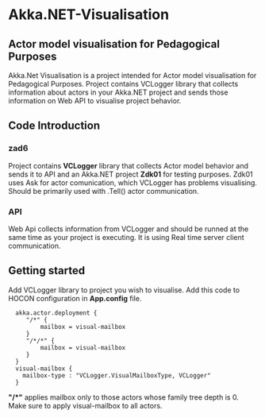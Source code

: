 # Akka.NET-Visualisation
<h2>Actor model visualisation for Pedagogical Purposes</h2>
<p>Akka.Net Visualisation is a project intended for Actor model visualisation for Pedagogical Purposes. Project contains VCLogger library that collects information about actors in your Akka.NET project and sends those information on Web API to visualise project behavior.</p>

<h2>Code Introduction </h2>
<h3>zad6</h3>
<p>Project contains <b>VCLogger</b> library that collects Actor model behavior and sends it to API and an Akka.NET project <b>Zdk01</b> for testing purposes. Zdk01 uses Ask for actor comunication, which VCLogger has problems visualising. Should be primarily used with .Tell() actor communication.</p>
<h3>API</h3>
<p>Web Api collects information from VCLogger and should be runned at the same time as your project is executing. It is using Real time server client communication.</p>

<h2>Getting started</h2>
<p>Add VCLogger library to project you wish to visualise. Add this code to HOCON configuration in <b>App.config</b> file.</p>

      akka.actor.deployment {
         "/*" {
             mailbox = visual-mailbox
         } 
         "/*/*" {
             mailbox = visual-mailbox
         }
      }
      visual-mailbox {
        mailbox-type : "VCLogger.VisualMailboxType, VCLogger"
      }
<p><b>"/*"</b> applies mailbox only to those actors whose family tree depth is 0. Make sure to apply visual-mailbox to all actors.</p>
